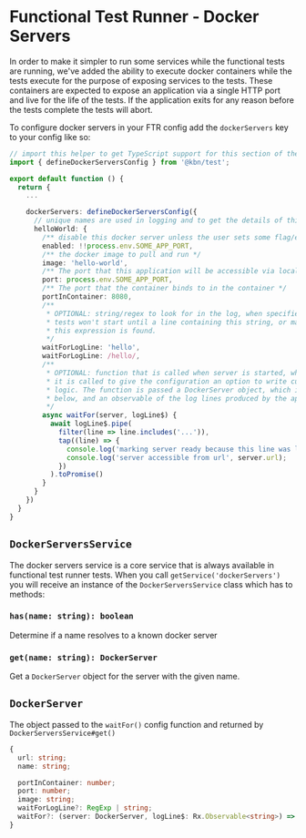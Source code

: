 # Functional Test Runner - Docker Servers

In order to make it simpler to run some services while the functional tests are running, we've added the ability to execute docker containers while the tests execute for the purpose of exposing services to the tests. These containers are expected to expose an application via a single HTTP port and live for the life of the tests. If the application exits for any reason before the tests complete the tests will abort.

To configure docker servers in your FTR config add the `dockerServers` key to your config like so:

```ts
// import this helper to get TypeScript support for this section of the config
import { defineDockerServersConfig } from '@kbn/test';

export default function () {
  return {
    ...

    dockerServers: defineDockerServersConfig({
      // unique names are used in logging and to get the details of this server in the tests
      helloWorld: {
        /** disable this docker server unless the user sets some flag/env var */
        enabled: !!process.env.SOME_APP_PORT,
        /** the docker image to pull and run */
        image: 'hello-world',
        /** The port that this application will be accessible via locally */
        port: process.env.SOME_APP_PORT,
        /** The port that the container binds to in the container */
        portInContainer: 8080,
        /**
         * OPTIONAL: string/regex to look for in the log, when specified the
         * tests won't start until a line containing this string, or matching
         * this expression is found.
         */
        waitForLogLine: 'hello',
        waitForLogLine: /hello/,
        /**
         * OPTIONAL: function that is called when server is started, when defined
         * it is called to give the configuration an option to write custom delay
         * logic. The function is passed a DockerServer object, which is described
         * below, and an observable of the log lines produced by the application
         */
        async waitFor(server, logLine$) {
          await logLine$.pipe(
            filter(line => line.includes('...')),
            tap((line) => {
              console.log('marking server ready because this line was logged:', line);
              console.log('server accessible from url', server.url);
            })
          ).toPromise()
        }
      }
    })
  }
}
```

## `DockerServersService`

The docker servers service is a core service that is always available in functional test runner tests. When you call `getService('dockerServers')` you will receive an instance of the `DockerServersService` class which has to methods:

### `has(name: string): boolean`

Determine if a name resolves to a known docker server


### `get(name: string): DockerServer`

Get a `DockerServer` object for the server with the given name.


## `DockerServer`

The object passed to the `waitFor()` config function and returned by `DockerServersService#get()`

```ts
{
  url: string;
  name: string;

  portInContainer: number;
  port: number;
  image: string;
  waitForLogLine?: RegExp | string;
  waitFor?: (server: DockerServer, logLine$: Rx.Observable<string>) => Promise<boolean>;
}
```
